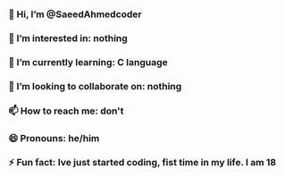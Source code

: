 ### 👋 Hi, I’m @SaeedAhmedcoder
### 👀 I’m interested in: nothing
### 🌱 I’m currently learning: C language
### 💞️ I’m looking to collaborate on: nothing
### 📫 How to reach me: don't
### 😄 Pronouns: he/him
### ⚡ Fun fact: Ive just started coding, fist time in my life. I am 18

<!---
SaeedAhmedcoder/SaeedAhmedcoder is a ✨ special ✨ repository because its `README.md` (this file) appears on your GitHub profile.
You can click the Preview link to take a look at your changes.
--->
